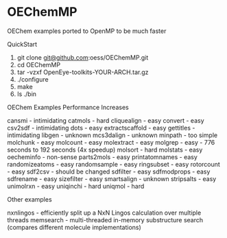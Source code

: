 OEChemMP
========

OEChem examples ported to OpenMP to be much faster

QuickStart

1. git clone git@github.com:oess/OEChemMP.git
2. cd OEChemMP
3. tar -vzxf OpenEye-toolkits-YOUR-ARCH.tar.gz 
4. ./configure
5. make
6. ls ./bin

OEChem Examples Performance Increases

cansmi - intimidating
catmols - hard
cliquealign - easy
convert - easy
csv2sdf - intimidating 
dots - easy
extractscaffold - easy
gettitles - intimidating
libgen - unknown
mcs3dalign - unknown
minpath - too simple
molchunk - easy
molcount - easy
molextract - easy
molgrep - easy - 776 seconds to 192 seconds (4x speedup)
molsort - hard
molstats - easy
oecheminfo - non-sense
parts2mols - easy
printatomnames - easy
randomizeatoms - easy
randomsample - easy
ringsubset - easy
rotorcount - easy
sdf2csv - should be changed
sdfilter - easy
sdfmodprops - easy
sdfrename - easy
sizefilter - easy
smartsalign - unknown
stripsalts - easy
unimolrxn - easy
uniqinchi - hard
uniqmol - hard

Other examples

nxnlingos - efficiently split up a NxN Lingos calculation over multiple threads
memsearch - multi-threaded in-memory substructure search (compares different molecule implementations)
